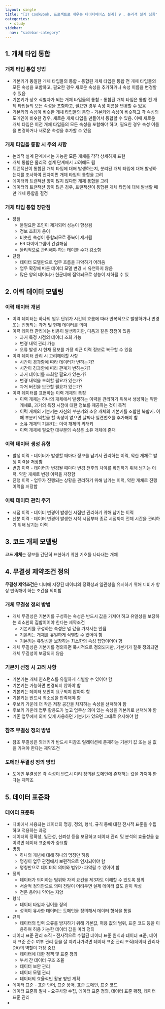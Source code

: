 ```yaml
---
layout: single
title: "[IT CookBook, 프로젝트로 배우는 데이터베이스 설계] 9 . 논리적 설계 심화"
categories:
  - study
sidebar:
  nav: "sidebar-category"
---
```


## 1. 개체 타입 통합

### 개체 타입 통합 방법
- 기본키가 동일한 개체 타입들의 통합 - 통합된 개체 타입은 통합 전 개체 타입들의 모든 속성을 포함하고, 필요한 경우 새로운 속성을 추가하거나 속성 이름을 변경할 수 있음
- 기본키가 상호 식별자가 되는 개체 타입들의 통합 - 통합된 개체 타입은 통합 전 개체 타입들의 모든 속성을 포함하고, 필요한 경우 속성 이름을 변경할 수 있음
- 기본키와 속성이 비슷한 개체 타입들의 통합 - 기본키와 속성이 비슷하고 각 속성의 도메인이 비슷한 경우, 새로운 개체 타입을 만들어서 통합할 수 있음. 이때 새로운 개체 타입은 이전 개체 타입들의 모든 속성을 포함해야 하고, 필요한 경우 속성 이름을 변경하거나 새로운 속성을 추가할 수 있음

### 개체 타입을 통합 시 주의 사항
- 논리적 설계 단계에서는 가능한 모든 개체를 각각 상세하게 표현
- 개체 통합은 물리적 설계 단계에서 고려해도 됨
- 트랜잭션이 통합된 개체 타입에 대해 발생하는지, 분리된 개체 타입에 대해 발생하는지를 조사하여 전자이면 개체 타입의 통합을 고려
- 데이터와 트랜잭션 양이 많지 않다면 개체 통합을 고려
- 데이터와 트랜잭션 양이 많은 경우, 트랜잭션이 통합된 개체 타입에 대해 발생할 때만 개체 통합을 결정

### 개체 타입 통합 장단점 
- 장점
  - 불필요한 조인이 제거되어 성능이 향상됨
  - 정보 조회가 용이
  - 비슷한 속성이 통합되므로 중복이 제거됨
  - ER 다이어그램이 간결해짐
  - 물리적으로 관리해야 하는 테이블 수가 감소함
- 단점
  - 데이터 모델만으로 업무 흐름을 파악하기 어려움
  - 업무 확장에 따른 데이터 모델 변경 시 유연하지 않음
  - 많은 양의 데이터가 한군데에 집약되므로 성능이 저하될 수 있  


## 2. 이력 데이터 모델링

### 이력 데이터 개념
- 이력 데이터는 하나의 업무 단위가 시간의 흐름에 따라 반복적으로 발생하거나 변경 또는 진행되는 과거 및 현재 데이터를 의미
- 이력 데이터 관리에는 비용이 발생하지만, 다음과 같은 장점이 있음
  - 과거 특정 시점의 데이터 조회 가능
  - 변경 내역 관리 가능
  - 오류 발생 시 현재 정보를 가장 최근 이력 정보로 복구할 수 있음
- 이력 데이터 관리 시 고려해야할 사항
  - 시간이 경과함에 따라 데이터가 변하는가?
  - 시간이 경과함에 따라 관계가 변하는가?
  - 과거 데이터를 조회할 필요가 있는가?
  - 변경 내역을 조회할 필요가 있는가?
  - 과거 버전을 보관할 필요가 있는가?
- 이력 데이터를 표현하는 이력 개체의 특징
  - 이력 개체는 하나의 개체에서 발생하는 이력을 관리하기 위해서 생성하는 약한 개체로, 과거의 특정 시점에 대한 정보를 제공하는 것이 목적
  - 이력 개체의 기본키는 자신의 부분키와 소유 개체의 기본키를 조합한 복합키. 이때 부분키 역할을 할 속성이 없으면 날짜나 일련번호를 추가해야 함
  - 소유 개체의 기본키는 이력 개체의 외래키
  - 이력 개체에 필요한 대부분의 속성은 소유 개체에 존재
 
### 이력 데이터 생성 유형
- 발생 이력 - 데이터가 발생할 때마다 정보를 남겨서 관리하는 이력, 약한 개체로 발생 이력을 저장함
- 변경 이력 - 데이터가 변경될 때마다 변경 전후의 차이를 확인하기 위해 남기는 이력, 약한 개체로 변경 이력을 저장함
- 진행 이력 - 업무가 진행되는 상황을 관리하기 위해 남기는 이력, 약한 개체로 진행 이력을 저장함

### 이력 데이터 관리 주기
- 시점 이력 - 데이터 변경이 발생한 시점만 관리하기 위해 남기는 이력
- 선분 이력 - 데이터 변경이 발생한 시작 시점부터 종료 시점까지 전체 시간을 관리하기 위해 남기는 이력


## 3. 코드 개체 모델링

**코드 개체**는 정보를 간단히 표현하기 위한 기호를 나타내는 개체


## 4. 무결성 제약조건 정의

**무결성 제약조건**은 디비에 저장된 데이터의 정확성과 일관성을 유지하기 위해 디비가 항상 만족해야 하는 조건을 의미함

### 개체 무결성 정의 방법
- 개체 무결성은 기본키를 구성하는 속성은 반드시 값을 가져야 하고 유일성을 보장하는 최소한의 집합이어야 한다는 제약조건
  - 기본키를 구성하는 속성은 널 값을 가져서는 안됨
  - 기본키는 개체를 유일하게 식별할 수 있어야 함
  - 기본키는 유일성을 보장하는 최소한의 속성 집합이어야 함
- 개체 무결성은 기본키를 정의하면 묵시적으로 정의되지만, 기본키가 잘못 정의되면 개체 무결성이 보장되지 않음

### 기본키 선정 시 고려 사항
- 기본키는 개체 인스턴스를 유일하게 식별할 수 있어야 함
- 기본키는 가능하면 변경되지 않아야 함
- 기본키는 데이터 보안이 요구되지 않아야 함
- 기본키는 반드시 최소성을 만족해야 함
- 후보키 가운데 더 작은 저장 공간을 차지하는 속성을 선택해야 함
- 후보키 가운데 업무 활용도가 높고 업무상 의미 있는 속성을 기본키로 선택해야 함
- 기존 업무에서 의미 있게 사용하던 기본키가 있으면 그대로 유지해야 함

### 참조 무결성 정의 방법
- 참조 무결성은 외래키가 반드시 피참조 릴레이션에 존재하는 기본키 값 또는 널 값을 가져야 한다는 제약조건

### 도메인 무결성 정의 방법
- 도메인 무결성은 각 속성이 반드시 미리 정의된 도메인에 존재하는 값을 가져야 한다는 제약조


## 5. 데이터 표준화

### 데이터 표준화
- 디비에서 사용되는 데이터의 명칭, 정의, 형식, 규칙 등에 대한 전시적 표준을 수립하고 적용하는 과정
- 데이터의 정확성, 일관성, 신뢰성 등을 보장하고 데이터 관리 및 분석의 효율성을 높이려면 데이터 표준화가 중요함
- 명칭
  - 하나의 개념에 대해 하나의 명칭만 허용
  - 명칭이 업무 관점에서 보편적으로 인지되어야 함
  - 명칭만으로 데이터의 의미와 범위가 파악될 수 있어야 함
- 정의
  - 데이터가 의미하는 범위와 자격 요건을 제3자도 이해할 수 있도록 정의
  - 서술적 정의만으로 의미 전달이 어려우면 실제 데이터 값도 같이 작성
  - 전문 용어나 약어는 지양
- 형식
  - 데이터 타입과 길이를 정의
  - 성격이 유사한 데이터는 도메인을 정의해서 데이터 형식을 통일
- 규칙
  - 데이터의 입력 오류를 방지하기 위해 기본값, 허용 값의 범위, 표준 코드 등을 이용하여 허용 가능한 데이터 값을 미리 정의
- 데이터 표준 관리 조직 - 전사적으로 수립된 데이터 표준 원칙과 데이터 표준, 데이터 표준 준수 여부 관리 등을 잘 지켜나가려면 데이터 표준 관리 조직(데이터 관리자 DA)의 역할이 가장 중요
  - 데이터에 대한 정책 및 표준 정의
  - 부서 간 데이터 구조 조율
  - 데이터 보안 관리
  - 데이터 모델 관리
  - 데이터의 효율적인 활용 방안 계획
- 데이터 표준 - 표준 단어, 표준 용어, 표준 도메인, 표준 코드
- 데이터 표준화 절차 - 요구사항 수집, 데이터 표준 정의, 데이터 표준 확정, 데이터 표준 관리
- 

